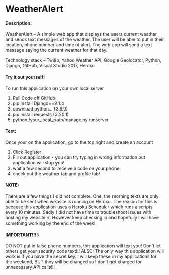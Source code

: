 # WeatherAlert

#### Description:

WeatherAlert – A simple web app that displays the users current weather and sends text messages of the weather. The user will be
able to put in their location, phone number and time of alert. The web app will send a text message saying the current weather
for that day. 

Technology stack – Twilio, Yahoo Weather API, Google Geolocator, Python, Django, GitHub, Visual Studio 2017, Heroku


#### Try it out yourself!

To run this application on your own local server
1. Pull Code off GitHub
2. pip install Django==2.1.4
3. download python... (3.6.0)
4. pip install requests (2.20.1)
5. python /your_local_path/manage.py runserver


#### Test:
Once your on the application, go to the top right and create an account
1. Click Register
2. Fill out application - you can try typing in wrong information but application will stop you!
3. wait a few second to receive a code on your phone
4. check out the weather tab and profile tab!

#### NOTE:
There are a few things I did not complete. One, the morning texts are only able to be sent when website is running on Heroku.
The reason for this is because this application uses a Heroku Scheduler which runs a scripts every 10 minutes. Sadly I did not 
have time to troubleshoot issues with hosting my website :(. However keep checking in and hopefully I will have something 
working by the end of the week!

#### IMPORTANT!!!!:
DO NOT put in false phone numbers, this application will text you! Don't let others get your security code text!!!
ALSO: The only way this application will work is if you have the secret key. I will keep these in my applications for the
weekend, BUT they will be changed so I don’t get charged for unnecessary API calls!!!




